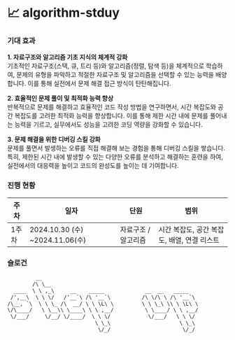 # 📈 algorithm-stduy

### 기대 효과
**1. 자료구조와 알고리즘 기초 지식의 체계적 강화** <br>
기초적인 자료구조(스택, 큐, 트리 등)와 알고리즘(정렬, 탐색 등)을 체계적으로 학습하여, 문제의 유형을 파악하고 적절한 자료구조 및 알고리즘을 선택할 수 있는 능력을 배양합니다. 이를 통해 실전에서 문제 해결 접근 방식이 탄탄해집니다.

**2. 효율적인 문제 풀이 및 최적화 능력 향상** <br>
반복적으로 문제를 해결하고 효율적인 코드 작성 방법을 연구하면서, 시간 복잡도와 공간 복잡도를 고려한 최적화 능력을 향상합니다. 이를 통해 제한 시간 내에 문제를 풀어내는 능력을 기르고, 실무에서도 성능을 고려한 코딩 역량을 강화할 수 있습니다.

**3. 문제 해결을 위한 디버깅 스킬 강화** <br>
문제를 풀면서 발생하는 오류를 직접 해결해 보는 경험을 통해 디버깅 스킬을 쌓습니다. 특히, 제한된 시간 내에 발생할 수 있는 다양한 오류를 분석하고 해결하는 훈련을 하여, 실전에서의 대응력을 높이고 코드의 완성도를 높이는 데 기여합니다.

### 진행 현황

| 주차 | 일자 | 단원 | 범위 |
| --- | --- | --- | --- |
| 1주차 | 2024.10.30 (수) ~2024.11.06(수)  | 자료구조 / 알고리즘 | 시간 복잡도, 공간 복잡도, 배열, 연결 리스트 |

### 슬로건
```diff                                                          
         __                                                  
        /\ \__                                               
  ____  \ \ ,_\     __    _____             __  __   _____   
 /',__\  \ \ \/   /'__`\ /\ '__`\          /\ \/\ \ /\ '__`\ 
/\__, `\  \ \ \_ /\  __/ \ \ \L\ \         \ \ \_\ \\ \ \L\ \
\/\____/   \ \__\\ \____\ \ \ ,__/          \ \____/ \ \ ,__/
 \/___/     \/__/ \/____/  \ \ \/            \/___/   \ \ \/ 
                            \ \_\                      \ \_\ 
                             \/_/                       \/_/ 
```
